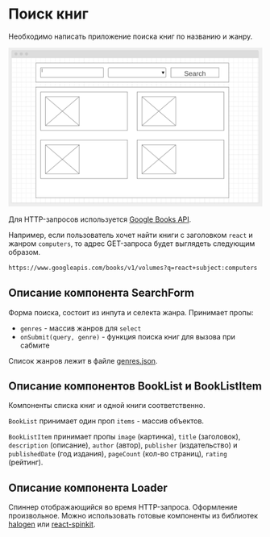 # Поиск книг

Необходимо написать приложение поиска книг по названию и жанру.

![preview](./mockup/preview.jpg)

Для HTTP-запросов используется
[Google Books API](https://developers.google.com/books/docs/v1/using#WorkingVolumes).

Например, если пользователь хочет найти книги с заголовком `react` и жанром
`computers`, то адрес GET-запроса будет выглядеть следующим образом.

```bash
https://www.googleapis.com/books/v1/volumes?q=react+subject:computers
```

## Описание компонента SearchForm

Форма поиска, состоит из инпута и селекта жанра. Принимает пропы:

- `genres` - массив жанров для `select`
- `onSubmit(query, genre)` - функция поиска книг для вызова при сабмите

Список жанров лежит в файле [genres.json](./genres.json).

## Описание компонентов BookList и BookListItem

Компоненты списка книг и одной книги соответственно.

`BookList` принимает один проп `items` - массив объектов.

`BookListItem` принимает пропы `image` (картинка), `title` (заголовок),
`description` (описание), `author` (автор), `publisher` (издательство) и
`publishedDate` (год издания), `pageCount` (кол-во страниц), `rating` (рейтинг).

## Описание компонента Loader

Спиннер отображающийся во время HTTP-запроса. Оформление произвольное. Можно
использовать готовые компоненты из библиотек
[halogen](https://github.com/yuanyan/halogen) или
[react-spinkit](https://github.com/KyleAMathews/react-spinkit).
